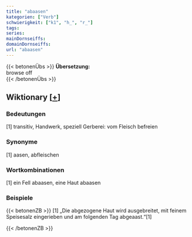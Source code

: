 ```yaml
---
title: "abaasen"
kategorien: ["Verb"]
schwierigkeit: ["k1", "h_", "r_"]
tags:
series:
mainDornseiffs:
domainDornseiffs:
url: "abaasen"
---
```


{{< betonenÜbs >}}
**Übersetzung:**  
browse  off  
{{< /betonenÜbs >}}

## Wiktionary [[+](https://de.wiktionary.org/wiki/abaasen)]

### Bedeutungen
[1] transitiv, Handwerk, speziell Gerberei: vom Fleisch befreien  

### Synonyme
[1] aasen, abfleischen  

### Wortkombinationen
[1] ein Fell abaasen, eine Haut abaasen  

### Beispiele
{{< betonenZB >}}
[1] „Die abgezogene Haut wird ausgebreitet, mit feinem Speisesalz eingerieben und am folgenden Tag abgeaast.“[1]  

{{< /betonenZB >}}


